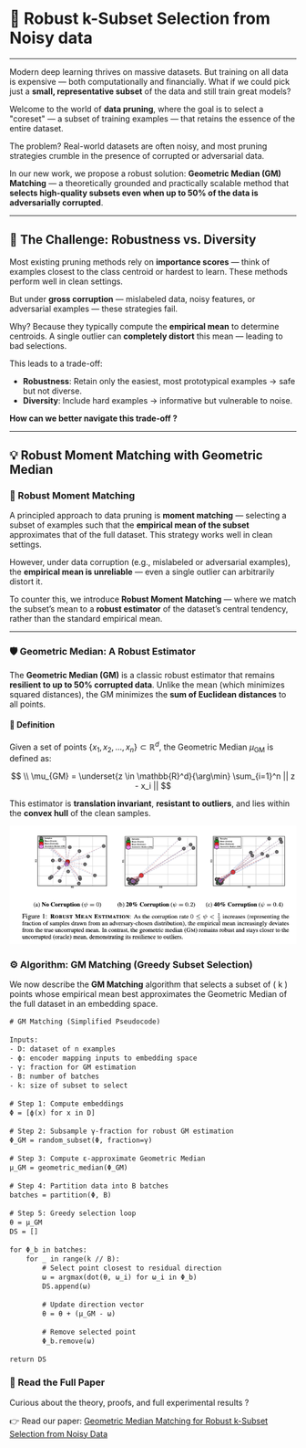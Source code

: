 # 🧠 Robust k-Subset Selection from Noisy data

---

Modern deep learning thrives on massive datasets. But training on all data is expensive — both computationally and financially. What if we could pick just a **small, representative subset** of the data and still train great models?

Welcome to the world of **data pruning**, where the goal is to select a "coreset" — a subset of training examples — that retains the essence of the entire dataset.

The problem? Real-world datasets are often noisy, and most pruning strategies crumble in the presence of corrupted or adversarial data.

In our new work, we propose a robust solution: **Geometric Median (GM) Matching** — a theoretically grounded and practically scalable method that **selects high-quality subsets even when up to 50% of the data is adversarially corrupted**.

---

## 🚧 The Challenge: Robustness vs. Diversity

Most existing pruning methods rely on **importance scores** — think of examples closest to the class centroid or 
hardest to learn. These methods perform well in clean settings.

But under **gross corruption** — mislabeled data, noisy features, or adversarial examples — these strategies fail. 

Why?
Because they typically compute the **empirical mean** to determine centroids. A single outlier can 
**completely distort** this mean — leading to bad selections.

This leads to a trade-off:

- **Robustness**: Retain only the easiest, most prototypical examples → safe but not diverse.
- **Diversity**: Include hard examples → informative but vulnerable to noise.

**How can we better navigate this trade-off ?**

---

## 💡 Robust Moment Matching with Geometric Median

### 🎯 Robust Moment Matching

A principled approach to data pruning is **moment matching** — selecting a subset of examples such that the 
**empirical mean of the subset** approximates that of the full dataset. This strategy works well in clean settings.

However, under data corruption (e.g., mislabeled or adversarial examples), the **empirical mean is unreliable** 
— even a single outlier can arbitrarily distort it.

To counter this, we introduce **Robust Moment Matching** — where we match the subset’s mean to a 
**robust estimator** of the dataset’s central tendency, rather than the standard empirical mean.

---

### 🛡️ Geometric Median: A Robust Estimator

The **Geometric Median (GM)** is a classic robust estimator that remains **resilient to up to 50% corrupted data**. 
Unlike the mean (which minimizes squared distances), the GM minimizes the **sum of Euclidean distances** to all points.

#### 📐 Definition
Given a set of points $\{x_1, x_2, \dots, x_n\} \subset \mathbb{R}^d$, the Geometric Median $\mu_{\text{GM}}$ 
is defined as:

$$
\\ \mu_{GM} = \underset{z \in \mathbb{R}^d}{\arg\min} \sum_{i=1}^n || z - x_i ||
$$

This estimator is **translation invariant**, **resistant to outliers**, 
and lies within the **convex hull** of the clean samples.

<p align="center">
  <img src="gm.png" alt="Geometric Median vs Mean">
</p>

[//]: # (![Geometric Median vs Mean]&#40;gm.png&#41;)

### ⚙️ Algorithm: GM Matching (Greedy Subset Selection)

We now describe the **GM Matching** algorithm that selects a subset of \( k \) points whose empirical mean best approximates the Geometric Median of the full dataset in an embedding space.

```
# GM Matching (Simplified Pseudocode)

Inputs:
- D: dataset of n examples
- ϕ: encoder mapping inputs to embedding space
- γ: fraction for GM estimation
- B: number of batches
- k: size of subset to select

# Step 1: Compute embeddings
Φ = [ϕ(x) for x in D]

# Step 2: Subsample γ-fraction for robust GM estimation
Φ_GM = random_subset(Φ, fraction=γ)

# Step 3: Compute ε-approximate Geometric Median
μ_GM = geometric_median(Φ_GM)

# Step 4: Partition data into B batches
batches = partition(Φ, B)

# Step 5: Greedy selection loop
θ = μ_GM
DS = []

for Φ_b in batches:
    for _ in range(k // B):
        # Select point closest to residual direction
        ω = argmax(dot(θ, ω_i) for ω_i in Φ_b)
        DS.append(ω)
        
        # Update direction vector
        θ = θ + (μ_GM - ω)
        
        # Remove selected point
        Φ_b.remove(ω)

return DS
```
### 📄 Read the Full Paper
Curious about the theory, proofs, and full experimental results ?

👉 Read our paper: [Geometric Median Matching for Robust k-Subset Selection from Noisy Data](https://arxiv.org/abs/2504.00564)